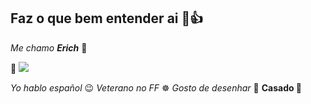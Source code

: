 ## **Faz o que bem entender ai 🤠👍** 

_Me chamo **Erich**_ 🥝

📱 ![](https://media1.tenor.com/m/vzvqSN5xyzoAAAAC/terrifier-terrifier2.gif) 

_Yo hablo español_ 😉   _Veterano no FF_ ☸️   _Gosto de desenhar_ 📝   **Casado 💍**

